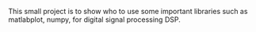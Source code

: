 This small project is to show who to use some important libraries such as matlabplot, numpy, for digital signal processing DSP.
